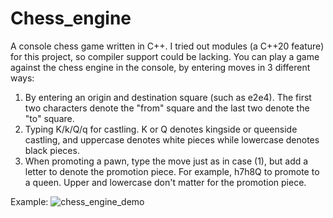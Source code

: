 # Chess_engine

A console chess game written in C++. I tried out modules (a C++20 feature) for this project, so compiler support could be lacking. You can play a game against the chess engine in the console, by entering moves in 3 different ways:

1. By entering an origin and destination square (such as e2e4). The first two characters denote the "from" square and the last two denote the "to" square.
2. Typing K/k/Q/q for castling. K or Q denotes kingside or queenside castling, and uppercase denotes white pieces while lowercase denotes black pieces.
3. When promoting a pawn, type the move just as in case (1), but add a letter to denote the promotion piece. For example, h7h8Q to promote to a queen. Upper and lowercase don't matter for the promotion piece.

Example:
![chess_engine_demo](https://user-images.githubusercontent.com/4705982/186613452-73754c3f-fd94-4031-8eff-910904ee46de.png)
